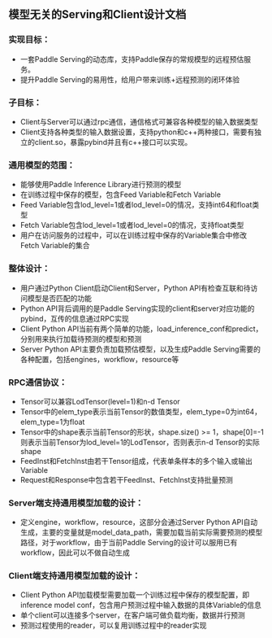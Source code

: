 ## 模型无关的Serving和Client设计文档

### 实现目标：
- 一套Paddle Serving的动态库，支持Paddle保存的常规模型的远程预估服务。
- 提升Paddle Serving的易用性，给用户带来训练+远程预测的闭环体验

### 子目标：
- Client与Server可以通过rpc通信，通信格式可兼容各种模型的输入数据类型
- Client支持各种类型的输入数据设置，支持python和c++两种接口，需要有独立的client.so，暴露pybind并且有c++接口可以实现。

### 通用模型的范围：
- 能够使用Paddle Inference Library进行预测的模型
- 在训练过程中保存的模型，包含Feed Variable和Fetch Variable
- Feed Variable包含lod_level=1或者lod_level=0的情况，支持int64和float类型
- Fetch Variable包含lod_level=1或者lod_level=0的情况，支持float类型
- 用户在访问服务的过程中，可以在训练过程中保存的Variable集合中修改Fetch Variable的集合

### 整体设计：
- 用户通过Python Client启动Client和Server，Python API有检查互联和待访问模型是否匹配的功能
- Python API背后调用的是Paddle Serving实现的client和server对应功能的pybind，互传的信息通过RPC实现
- Client Python API当前有两个简单的功能，load_inference_conf和predict，分别用来执行加载待预测的模型和预测
- Server Python API主要负责加载预估模型，以及生成Paddle Serving需要的各种配置，包括engines，workflow，resource等



### RPC通信协议：
- Tensor可以兼容LodTensor(level=1)和n-d Tensor
- Tensor中的elem_type表示当前Tensor的数值类型，elem_type=0为int64，elem_type=1为float
- Tensor中的shape表示当前Tensor的形状，shape.size() >= 1，shape[0]=-1则表示当前Tensor为lod_level=1的LodTensor，否则表示n-d Tensor的实际shape
- FeedInst和FetchInst由若干Tensor组成，代表单条样本的多个输入或输出Variable
- Request和Response中包含若干FeedInst、FetchInst支持批量预测



### Server端支持通用模型加载的设计：
- 定义engine，workflow，resource，这部分会通过Server Python API自动生成，主要的变量就是model_data_path，需要加载当前实际需要预测的模型路径，对于workflow，由于当前Paddle Serving的设计可以服用已有workflow，因此可以不做自动生成



### Client端支持通用模型加载的设计：
- Client Python API加载模型需要加载一个训练过程中保存的模型配置，即inference model conf，包含用户预测过程中输入数据的具体Variable的信息
- 单个client可以连接多个server，在客户端可做负载均衡，数据并行预测
- 预测过程使用的reader，可以复用训练过程中的reader实现
